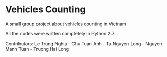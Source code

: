 # Vehicles Counting

A small group project about vehicles counting in Vietnam

All the codes were written completely in Python 2.7

Contributors: Le Trung Nghia - Chu Tuan Anh - Ta Nguyen Long - Nguyen Manh Tuan - Truong Hai Long
